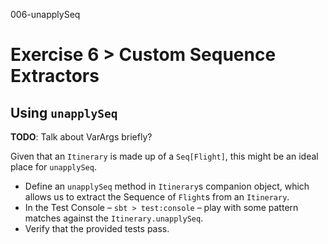 006-unapplySeq

# Exercise 6 > Custom Sequence Extractors
## Using `unapplySeq`

**TODO**: Talk about VarArgs briefly?

Given that an `Itinerary` is made up of a `Seq[Flight]`, this might be an ideal place for `unapplySeq`.
- Define an `unapplySeq` method in `Itinerary`s companion object, which allows us to extract the Sequence of `Flight`s from an `Itinerary`.
- In the Test Console – `sbt > test:console` – play with some pattern matches against the `Itinerary.unapplySeq`.
- Verify that the provided tests pass.


